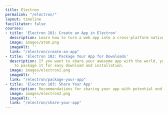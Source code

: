 ```yaml
---
title: Electron
permalink: "/electron/"
layout: timeline
facilitator: false
courses:
- title: 'Electron 101: Create an App in Electron'
  description: Learn how to turn a web app into a cross-platform native app with Electron.
  image: images/atom.png
  imageAlt: ''
  link: "/electron/create-an-app"
- title: 'Electron 102: Package Your App for Downloads'
  description: If you want to share your awesome app with the world, you will need
    to package it for easy download and installation.
  image: images/electron1.png
  imageAlt: ''
  link: "/electron/package-your-app"
- title: 'Electron 103: Share Your App'
  description: Recommendations for sharing your app with potential end users..
  image: images/electron2.png
  imageAlt: ''
  link: "/electron/share-your-app"
---
```


